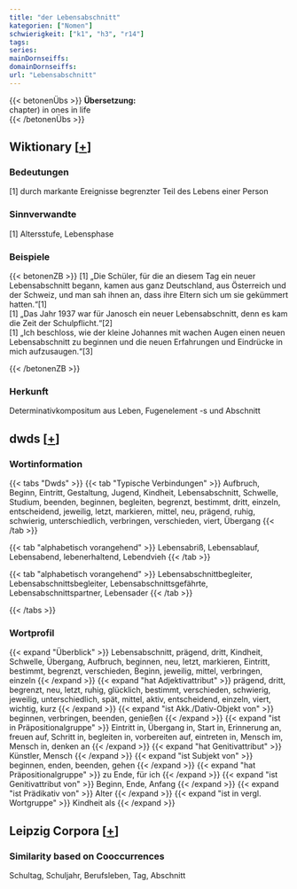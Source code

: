 ```yaml
---
title: "der Lebensabschnitt"
kategorien: ["Nomen"]
schwierigkeit: ["k1", "h3", "r14"]
tags:
series:
mainDornseiffs:
domainDornseiffs:
url: "Lebensabschnitt"
---
```


{{< betonenÜbs >}}
**Übersetzung:**  
chapter) in ones in  life  
{{< /betonenÜbs >}}

## Wiktionary [[+](https://de.wiktionary.org/wiki/Lebensabschnitt)]

### Bedeutungen
[1] durch markante Ereignisse begrenzter Teil des Lebens einer Person  

### Sinnverwandte
[1] Altersstufe, Lebensphase  

### Beispiele
{{< betonenZB >}}
[1] „Die Schüler, für die an diesem Tag ein neuer Lebensabschnitt begann, kamen aus ganz Deutschland, aus Österreich und der Schweiz, und man sah ihnen an, dass ihre Eltern sich um sie gekümmert hatten.“[1]  
[1] „Das Jahr 1937 war für Janosch ein neuer Lebensabschnitt, denn es kam die Zeit der Schulpflicht.“[2]  
[1] „Ich beschloss, wie der kleine Johannes mit wachen Augen einen neuen Lebensabschnitt zu beginnen und die neuen Erfahrungen und Eindrücke in mich aufzusaugen.“[3]  

{{< /betonenZB >}}
### Herkunft
Determinativkompositum aus Leben, Fugenelement -s und Abschnitt  



## dwds [[+](https://www.dwds.de/wb/Lebensabschnitt)]

### Wortinformation
{{< tabs "Dwds" >}}
{{< tab "Typische Verbindungen" >}}
Aufbruch, Beginn, Eintritt, Gestaltung, Jugend, Kindheit, Lebensabschnitt, Schwelle, Studium, beenden, beginnen, begleiten, begrenzt, bestimmt, dritt, einzeln, entscheidend, jeweilig, letzt, markieren, mittel, neu, prägend, ruhig, schwierig, unterschiedlich, verbringen, verschieden, viert, Übergang
{{< /tab >}}

{{< tab "alphabetisch vorangehend" >}}
Lebensabriß, Lebensablauf, Lebensabend, lebenerhaltend, Lebendvieh
{{< /tab >}}

{{< tab "alphabetisch vorangehend" >}}
Lebensabschnittbegleiter, Lebensabschnittsbegleiter, Lebensabschnittsgefährte, Lebensabschnittspartner, Lebensader
{{< /tab >}}

{{< /tabs >}}

### Wortprofil
{{< expand "Überblick" >}} Lebensabschnitt, prägend, dritt, Kindheit, Schwelle, Übergang, Aufbruch, beginnen, neu, letzt, markieren, Eintritt, bestimmt, begrenzt, verschieden, Beginn, jeweilig, mittel, verbringen, einzeln {{< /expand >}}
{{< expand "hat Adjektivattribut" >}} prägend, dritt, begrenzt, neu, letzt, ruhig, glücklich, bestimmt, verschieden, schwierig, jeweilig, unterschiedlich, spät, mittel, aktiv, entscheidend, einzeln, viert, wichtig, kurz {{< /expand >}}
{{< expand "ist Akk./Dativ-Objekt von" >}} beginnen, verbringen, beenden, genießen {{< /expand >}}
{{< expand "ist in Präpositionalgruppe" >}} Eintritt in, Übergang in, Start in, Erinnerung an, freuen auf, Schritt in, begleiten in, vorbereiten auf, eintreten in, Mensch im, Mensch in, denken an {{< /expand >}}
{{< expand "hat Genitivattribut" >}} Künstler, Mensch {{< /expand >}}
{{< expand "ist Subjekt von" >}} beginnen, enden, beenden, gehen {{< /expand >}}
{{< expand "hat Präpositionalgruppe" >}} zu Ende, für ich {{< /expand >}}
{{< expand "ist Genitivattribut von" >}} Beginn, Ende, Anfang {{< /expand >}}
{{< expand "ist Prädikativ von" >}} Alter {{< /expand >}}
{{< expand "ist in vergl. Wortgruppe" >}} Kindheit als {{< /expand >}}

## Leipzig Corpora [[+](https://corpora.uni-leipzig.de/en/res?word=Lebensabschnitt&corpusId=deu_newscrawl-public_2018)]


### Similarity based on Cooccurrences
Schultag, Schuljahr, Berufsleben, Tag, Abschnitt

